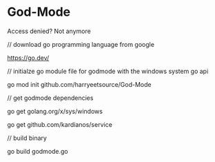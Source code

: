 # God-Mode
Access denied? Not anymore

// download go programming language from google

https://go.dev/

// initialze go module file for godmode with the windows system go api

go mod init github.com/harryeetsource/God-Mode

// get godmode dependencies

go get golang.org/x/sys/windows



go get github.com/kardianos/service

// build  binary

go build godmode.go
